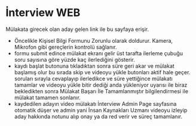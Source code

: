 # İnterview WEB

Mülakata girecek olan aday gelen link ile bu sayfaya erişir.

- Öncelikle Kişisel Bilgi Formunu Zorunlu olarak doldurur. Kamera, Mikrofon gibi gereçlerin kontrolü sağlanır.
- formu submit edince mülakat ekranı gelir üst tarafta ilerleme çubuğu soru sayısına göre yüzde kaç ilerlediğini gösterir.
- kaydı başlat butonuna tıkladıktan sonra süre geri akar ve mülakat başlamış olur bu sırada skip ve videoyu yükle butonları aktif hale geçer. soruları sırayla cevaplayıp ilerledikce ve süre yettiğince mülakatı tamamlar ve videoyu yükle bitir dediği anda yükleniyor uyarısı ile biraz bekledikten sonra Mülakat Başarı İle Tamamlanmıştır bilgilendirmesi ile mülakat tamamen sonlanır.
- kaydedilen adayın video mülakatı İnterview Admin Page sayfasına otomatik düşer ve admin yani İnsan Kaynakları Uzmanı videoyu izleyip aday hakkında notunu alıp onay ya da red verir ve süreç tamamlanır.

